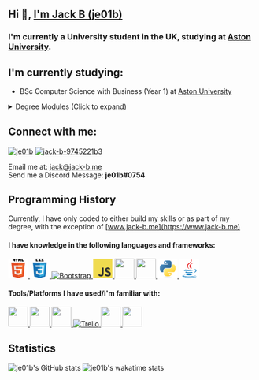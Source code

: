 ## Hi 👋, [I'm Jack B (je01b)](https://www.jack-b.me)

### I'm currently a University student in the UK, studying at [Aston University](https://www.aston.ac.uk).

## I'm currently studying:

- BSc Computer Science with Business (Year 1) at [Aston University](https://www.aston.ac.uk/)

<details>
<summary>Degree Modules (Click to expand)</summary>

<p style="margin-left: 25px;">These are the modules that I have studies or will study in <strong>Year 1</strong> of the course:</p> 
<ul>
    <li><a href="https://www.jack-b.me/modules/FOP"> Foundations of Object Oriented Programming </a> (September 2022 - December 2022)</li>
    <li><a href="https://www.jack-b.me/modules/MCP">Mathematics for Computing Professionals </a> (September 2022 - December 2022)</li>
    <li><a href="https://www.jack-b.me/modules/CS">Computer Systems </a> (September 2022 - December 2022)</li>
    <li><a href="https://www.jack-b.me/modules/marketing">Introduction to Marketing Management </a> (September 2022 - December 2022)</li>
    <li><a href="https://www.jack-b.me/modules/accounting">Introductory Accounting for Business </a> (January 2023 - April 2023)</li>
    <li><a href="https://www.jack-b.me/modules/IAD">Internet Applications & Database Design </a> (January 2023 - April 2023)</li>
    <li><a href="https://www.jack-b.me/modules/PSA">Professional and Social Aspects of Computing </a> (January 2023 - April 2023)</li>
</ul>

</details>

## Connect with me:

<p>  
<a href="https://twitter.com/je01b" target="blank"><img align="center" src="https://raw.githubusercontent.com/rahuldkjain/github-profile-readme-generator/master/src/images/icons/Social/twitter.svg" alt="je01b" height="30" width="40" /></a>  
<a href="https://linkedin.com/in/jack-b-9745221b3" target="blank"><img align="center" src="https://raw.githubusercontent.com/rahuldkjain/github-profile-readme-generator/master/src/images/icons/Social/linked-in-alt.svg" alt="jack-b-9745221b3" height="30" width="40" /></a>  
</p>

Email me at: [jack@jack-b.me](mailto:jack@jack-b.com) <br>
Send me a Discord Message: **je01b#0754**

## Programming History

Currently, I have only coded to either build my skills or as part of my degree, with the exception of [www.jack-b.me](https://www.jack-b.me)

#### I have knowledge in the following languages and frameworks:

<p> 
<a href="https://www.w3.org/html/" target="_blank" rel="noreferrer"> <img src="https://raw.githubusercontent.com/devicons/devicon/master/icons/html5/html5-original-wordmark.svg" alt="html5" width="40" height="40"/> </a> 
<a href="https://www.w3schools.com/css/" target="_blank" rel="noreferrer"> <img src="https://raw.githubusercontent.com/devicons/devicon/master/icons/css3/css3-original-wordmark.svg" alt="css3" width="40" height="40"/> </a> 
<a href="https://getbootstrap.com/" target="_blank" rel="noreferrer"> <img src="https://cdn.jsdelivr.net/gh/devicons/devicon/icons/bootstrap/bootstrap-original.svg" alt="Bootstrap" width="40" height="40"/> </a>
<a href="https://developer.mozilla.org/en-US/docs/Web/JavaScript" target="_blank" rel="noreferrer"> <img src="https://raw.githubusercontent.com/devicons/devicon/master/icons/javascript/javascript-original.svg" alt="javascript" width="40" height="40" /> </a> 
<a href="https://www.mysql.com/" target="_blank" rel="noreferrer"> <img src="https://cdn.jsdelivr.net/gh/devicons/devicon/icons/mysql/mysql-original-wordmark.svg" width="40" height="40"/> </a>
<a href="https://www.php.net/" target="_blank" rel="noreferrer"> <img src="https://cdn.jsdelivr.net/gh/devicons/devicon/icons/php/php-original.svg" width="40" height="40" /> </a>
<a href="https://www.python.org" target="_blank" rel="noreferrer"> <img src="https://raw.githubusercontent.com/devicons/devicon/master/icons/python/python-original.svg" alt="python" width="40" height="40"/> </a> 
<a href="https://www.java.com" target="_blank" rel="noreferrer"> <img src="https://raw.githubusercontent.com/devicons/devicon/master/icons/java/java-original.svg" alt="java" width="40" height="40"/> </a> 
</p>

#### Tools/Platforms I have used/I'm familiar with:

<p>
<a href="https://code.visualstudio.com/" target="_blank" rel="noreferrer"> <img src="https://cdn.worldvectorlogo.com/logos/visual-studio-code-1.svg" width="40" height="40" /> </a>
<a href="https://www.jetbrains.com/phpstorm/" target="_blank" rel="noreferrer"> <img src="https://cdn.jsdelivr.net/gh/devicons/devicon/icons/phpstorm/phpstorm-original.svg" width="40" height="40"/> </a>
<a href="https://github.com/" target="_blank" rel="noreferrer"> <img src="https://cdn.jsdelivr.net/gh/devicons/devicon/icons/github/github-original.svg" width="40" height="40"/> </a>
<a href="https://trello.com/" target="_blank" rel="noreferrer"> <img src="https://cdn.jsdelivr.net/gh/devicons/devicon/icons/trello/trello-plain.svg" alt="Trello" width="40" height="40"/> </a>
<a href="https://www.notion.so/" target="_blank" rel="noreferrer"> <img src="https://cdn.worldvectorlogo.com/logos/notion-logo-1.svg" width="40" height="40" /> </a>
<a href="https://discord.com/" target="_blank" rel="noreferrer"> <img src="https://www.svgrepo.com/show/353655/discord-icon.svg" width="40" height="40" /> </a>
</p>

## Statistics

![je01b's GitHub stats](https://github-readme-stats-je01b.vercel.app/api?username=je01b&hide=stars,contribs&count_private=true&show_icons=true&theme=transparent)
![je01b's wakatime stats](https://github-readme-stats-je01b.vercel.app/api/wakatime?username=je01b&layout=compact&theme=transparent&hide=ini,git+config,apache+config,scss,other,text,json)

